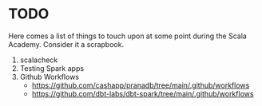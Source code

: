 # TODO

Here comes a list of things to touch upon at some point during the Scala Academy. Consider it a scrapbook.

1. scalacheck
1. Testing Spark apps
1. Github Workflows
    * https://github.com/cashapp/pranadb/tree/main/.github/workflows
    * https://github.com/dbt-labs/dbt-spark/tree/main/.github/workflows
